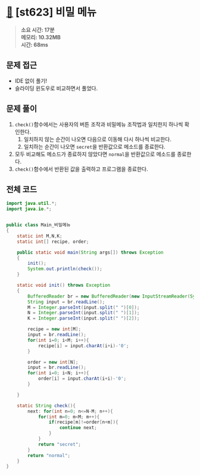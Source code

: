 # [🤫](https://softeer.ai/practice/info.do?idx=1&eid=623) [st623] 비밀 메뉴 

> **소요 시간: 17분<br>
> 메모리: 10.32MB<br>
> 시간: 68ms**

## 문제 접근

* IDE 없이 풀기!
* 슬라이딩 윈도우로 비교하면서 풀었다.

## 문제 풀이

1. `check()`함수에서는 사용자의 버튼 조작과 비밀메뉴 조작법과 일치한지 하나씩 확인한다.
   1. 일치하지 않는 순간이 나오면 다음으로 이동해 다시 하나씩 비교한다.
   2. 일치하는 순간이 나오면 `secret`을 반환값으로 메소드를 종료한다.
2. 모두 비교해도 메소드가 종료하지 않았다면 `normal`을 반환값으로 메소드를 종료한다.
3. `check()`함수에서 반환된 값을 출력하고 프로그램을 종료한다.

## 전체 코드

```java
import java.util.*;
import java.io.*;


public class Main_비밀메뉴
{
    static int M,N,K;
    static int[] recipe, order;

    public static void main(String args[]) throws Exception
    {
        init();
        System.out.println(check());
    }

    static void init() throws Exception
    {
        BufferedReader br = new BufferedReader(new InputStreamReader(System.in));
        String input = br.readLine();
        M = Integer.parseInt(input.split(" ")[0]);
        N = Integer.parseInt(input.split(" ")[1]);
        K = Integer.parseInt(input.split(" ")[2]);

        recipe = new int[M];
        input = br.readLine();
        for(int i=0; i<M; i++){
            recipe[i] = input.charAt(i+i)-'0';
        }

        order = new int[N];
        input = br.readLine();
        for(int i=0; i<N; i++){
            order[i] = input.charAt(i+i)-'0';
        }

    }

    static String check(){
        next: for(int n=0; n<=N-M; n++){
            for(int m=0; m<M; m++){
                if(recipe[m]!=order[n+m]){
                    continue next;
                }
            }
            return "secret";
        }
        return "normal";
    }
}
```
